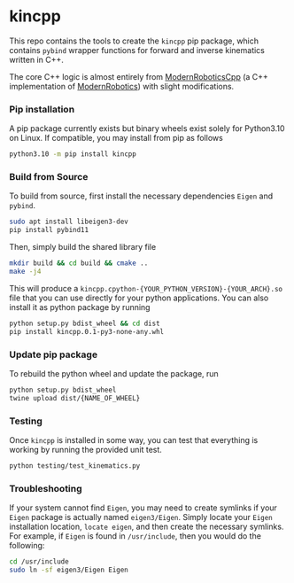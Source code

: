 # kincpp
This repo contains the tools to create the `kincpp` pip package, which contains `pybind` wrapper functions for forward and inverse kinematics written in C++.

The core C++ logic is almost entirely from [ModernRoboticsCpp](https://github.com/Le0nX/ModernRoboticsCpp) (a C++ implementation of [ModernRobotics](https://github.com/NxRLab/ModernRobotics)) with slight modifications.

### Pip installation

A pip package currently exists but binary wheels exist solely for Python3.10 on Linux. If compatible, you may install from pip as follows 
```bash
python3.10 -m pip install kincpp
```

### Build from Source
To build from source, first install the necessary dependencies `Eigen` and `pybind`.
```bash
sudo apt install libeigen3-dev
pip install pybind11
```
Then, simply build the shared library file
```bash
mkdir build && cd build && cmake .. 
make -j4
```
This will produce a `kincpp.cpython-{YOUR_PYTHON_VERSION}-{YOUR_ARCH}.so` file that you can use directly for your python applications. You can also install it as python package by running
```bash
python setup.py bdist_wheel && cd dist
pip install kincpp.0.1-py3-none-any.whl
```

### Update pip package

To rebuild the python wheel and update the package, run
```bash
python setup.py bdist_wheel
twine upload dist/{NAME_OF_WHEEL}
```

### Testing
Once `kincpp` is installed in some way, you can test that everything is working by running the provided unit test.
```bash
python testing/test_kinematics.py
```

### Troubleshooting
If your system cannot find `Eigen`, you may need to create symlinks if your `Eigen` package is actually named `eigen3/Eigen`.
Simply locate your `Eigen` installation location, `locate eigen`, and then create the necessary symlinks.
For example, if `Eigen` is found in `/usr/include`, then you would do the following:
```bash
cd /usr/include
sudo ln -sf eigen3/Eigen Eigen
```